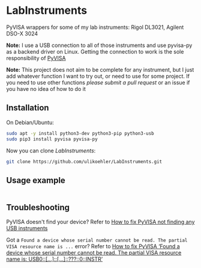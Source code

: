 # LabInstruments
PyVISA wrappers for some of my lab instruments: Rigol DL3021, Agilent DSO-X 3024

**Note:** I use a USB connection to all of those instruments and use pyvisa-py as a backend driver on Linux. Getting the connection to work is the sole responsibility of [PyVISA](https://pyvisa.readthedocs.io/en/latest/)

**Note:** This project does not aim to be complete for any instrument, but I just add whatever function I want to try out, or need to use for some project. If you need to use other functions *please submit a pull request* or an issue if you have no idea of how to do it

## Installation

On Debian/Ubuntu:

```sh
sudo apt -y install python3-dev python3-pip python3-usb
sudo pip3 install pyvisa pyvisa-py
```

Now you can clone *LabInstruments*:
```sh
git clone https://github.com/ulikoehler/LabInstruments.git
```

## Usage example

```

```

## Troubleshooting

PyVISA doesn't find your device? Refer to [How to fix PyVISA not finding any USB instruments
](https://techoverflow.net/2019/08/08/how-to-fix-pyvisa-not-finding-any-usb-instruments/)

Got a `Found a device whose serial number cannot be read. The partial VISA resource name is ...` error? Refer to [How to fix PyVISA ‘Found a device whose serial number cannot be read. The partial VISA resource name is: USB0::[…]::[…]::???::0::INSTR’](https://techoverflow.net/2019/08/09/how-to-fix-pyvisa-found-a-device-whose-serial-number-cannot-be-read-the-partial-visa-resource-name-is-usb0-0instr/)
